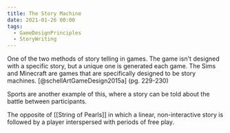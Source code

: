 ```yaml
---
title: The Story Machine
date: 2021-01-26 00:00
tags:
  - GameDesignPrinciples
  - StoryWriting
---
```


One of the two methods of story telling in games. The game isn't designed with a specific story, but a unique one is generated each game. The Sims and Minecraft are games that are specifically designed to be story machines. [@schellArtGameDesign2015a] (pg. 229-230)

Sports are another example of this, where a story can be told about the battle between participants. 

The opposite of [[String of Pearls]] in which a linear, non-interactive story is followed by a player interspersed with periods of free play.

